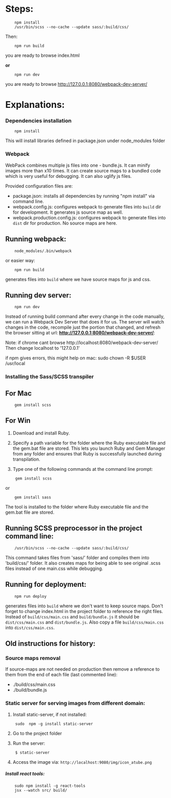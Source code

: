 # Steps:
        npm install
        /usr/bin/scss --no-cache --update sass/:build/css/
Then:

        npm run build
you are ready to browse index.html 

__or__ 

        npm run dev
you are ready to browse http://127.0.0.1:8080/webpack-dev-server/ 

# Explanations:
### Dependencies installation 
        npm install
This will install libraries defined in package.json under node_modules folder
        
### Webpack
WebPack combines multiple js files into one - bundle.js. It can minify images more than x10 times. 
It can create source maps to a bundled code which is very useful for debugging. 
It can also uglify js files. 

Provided configuration files are:
* package.json: installs all dependencies by running "npm install" via command line.  
* webpack.config.js: configures webpack to generate files into `build` dir for development. It generates js source map as well.
* webpack.production.config.js: configures webpack to generate files into `dist` dir for production. No source maps are here.

Running webpack:
----------------
        node_modules/.bin/webpack
or easier way:
        
        npm run build
generates files into `build` where we have source maps for js and css. 

Running dev server:
------------------
        npm run dev
Instead of running build command after every change in the code manually, we can run a Webpack Dev Server that does it for us.
The server will watch changes in the code, recompile just the portion that changed, and refresh the browser sitting at url:
__http://127.0.0.1:8080/webpack-dev-server/__:


Note: if chrome cant browse http://localhost:8080/webpack-dev-server/
Then change localhost to '127.0.0.1'
 
 
if npm gives errors, this might help on mac:
sudo chown -R $USER /usr/local


### Installing the Sass/SCSS transpiler

For Mac
-------
        gem install scss
        
For Win
-------
1. Download and install Ruby.
2. Specify a path variable for the folder where the Ruby executable file and the gem.bat file are stored. This lets you launch Ruby and Gem Manager from any folder and ensures that Ruby is successfully launched during transpilation.
3. Type one of the following commands at the command line prompt:

        gem install scss
or

        gem install sass
The tool is installed to the folder where Ruby executable file and the gem.bat file are stored.


Running SCSS preprocessor in the project command line:
-----------------------------------------------------
        /usr/bin/scss --no-cache --update sass/:build/css/
This command takes files from 'sass/' folder and compiles them into 'build/css/' folder. 
It also creates maps for being able to see original .scss files instead of one main.css while debugging. 


Running for deployment:
----------------------
        npm run deploy
generates files into `build` where we don't want to keep source maps. Don't forget to change index.html in the project folder to reference the right files.
Instead of `build/css/main.css` and `build/bundle.js` it should be `dist/css/main.css` and `dist/bundle.js`. 
Also copy a file `build/css/main.css` into `dist/css/main.css`.
        

## Old instructions for history:

### Source maps removal 
If source-maps are not needed on production then remove a reference to them from the end of each file (last commented line):
 - ./build/css/main.css
 - ./build/bundle.js
 

### Static server for serving images from different domain:
1. Install static-server, if not installed:

        sudo  npm -g install static-server
        
2. Go to the project folder

3. Run the server:

        $ static-server

4. Access the image via:
`http://localhost:9080/img/icon_atube.png`


##### Install react tools:

        sudo npm install -g react-tools
        jsx --watch src/ build/


